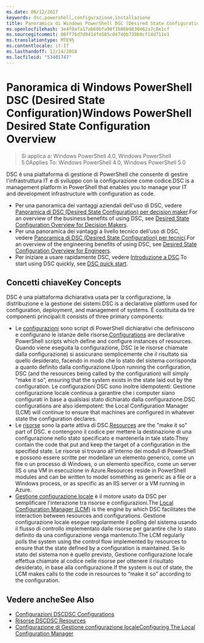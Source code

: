 ```yaml
---
ms.date: 06/12/2017
keywords: dsc,powershell,configurazione,installazione
title: Panoramica di Windows PowerShell DSC (Desired State Configuration)
ms.openlocfilehash: 3e4f0afa17ab60bfa98f1b86b9830462a7c8e1cf
ms.sourcegitcommit: 00ff76d7d9414fe585c04740b739b9cf14d711e1
ms.translationtype: MTE95
ms.contentlocale: it-IT
ms.lasthandoff: 12/14/2018
ms.locfileid: "53401747"
---
```

# <a name="windows-powershell-desired-state-configuration-overview"></a><span data-ttu-id="03d64-103">Panoramica di Windows PowerShell DSC (Desired State Configuration)</span><span class="sxs-lookup"><span data-stu-id="03d64-103">Windows PowerShell Desired State Configuration Overview</span></span>

> <span data-ttu-id="03d64-104">Si applica a: Windows PowerShell 4.0, Windows PowerShell 5.0</span><span class="sxs-lookup"><span data-stu-id="03d64-104">Applies To: Windows PowerShell 4.0, Windows PowerShell 5.0</span></span>

<span data-ttu-id="03d64-105">DSC è una piattaforma di gestione di PowerShell che consente di gestire l'infrastruttura IT e di sviluppo con la configurazione come codice.</span><span class="sxs-lookup"><span data-stu-id="03d64-105">DSC is a management platform in PowerShell that enables you to manage your IT and development infrastructure with configuration as code.</span></span>

- <span data-ttu-id="03d64-106">Per una panoramica dei vantaggi aziendali dell'uso di DSC, vedere [Panoramica di DSC (Desired State Configuration) per decision maker](decisionMaker.md).</span><span class="sxs-lookup"><span data-stu-id="03d64-106">For an overview of the business benefits of using DSC, see [Desired State Configuration Overview for Decision Makers](decisionMaker.md).</span></span>
- <span data-ttu-id="03d64-107">Per una panoramica dei vantaggi a livello tecnico dell'uso di DSC, vedere [Panoramica di DSC (Desired State Configuration) per tecnici](DscForEngineers.md).</span><span class="sxs-lookup"><span data-stu-id="03d64-107">For an overview of the engineering benefits of using DSC, see [Desired State Configuration Overview for Engineers](DscForEngineers.md).</span></span>
- <span data-ttu-id="03d64-108">Per iniziare a usare rapidamente DSC, vedere [Introduzione a DSC](../quickstarts/website-quickstart.md).</span><span class="sxs-lookup"><span data-stu-id="03d64-108">To start using DSC quickly, see [DSC quick start](../quickstarts/website-quickstart.md).</span></span>

## <a name="key-concepts"></a><span data-ttu-id="03d64-109">Concetti chiave</span><span class="sxs-lookup"><span data-stu-id="03d64-109">Key Concepts</span></span>

<span data-ttu-id="03d64-110">DSC è una piattaforma dichiarativa usata per la configurazione, la distribuzione e la gestione dei sistemi.</span><span class="sxs-lookup"><span data-stu-id="03d64-110">DSC is a declarative platform used for configuration, deployment, and management of systems.</span></span> <span data-ttu-id="03d64-111">È costituita da tre componenti principali:</span><span class="sxs-lookup"><span data-stu-id="03d64-111">It consists of three primary components:</span></span>

- <span data-ttu-id="03d64-112">Le [configurazioni](../configurations/configurations.md) sono script di PowerShell dichiarativi che definiscono e configurano le istanze delle risorse.</span><span class="sxs-lookup"><span data-stu-id="03d64-112">[Configurations](../configurations/configurations.md) are declarative PowerShell scripts which define and configure instances of resources.</span></span>
    <span data-ttu-id="03d64-113">Quando viene eseguita la configurazione, DSC (e le risorse chiamate dalla configurazione) si assicurano semplicemente che il risultato sia quello desiderato, facendo in modo che lo stato del sistema corrisponda a quanto definito dalla configurazione.</span><span class="sxs-lookup"><span data-stu-id="03d64-113">Upon running the configuration, DSC (and the resources being called by the configuration) will simply “make it so”, ensuring that the system exists in the state laid out by the configuration.</span></span>
    <span data-ttu-id="03d64-114">Le configurazioni DSC sono inoltre idempotenti: Gestione configurazione locale continua a garantire che i computer siano configurati in base a qualsiasi stato dichiarato dalla configurazione.</span><span class="sxs-lookup"><span data-stu-id="03d64-114">DSC configurations are also idempotent: the Local Configuration Manager (LCM) will continue to ensure that machines are configured in whatever state the configuration declares.</span></span>
- <span data-ttu-id="03d64-115">Le [risorse](../resources/resources.md) sono la parte attiva di DSC.</span><span class="sxs-lookup"><span data-stu-id="03d64-115">[Resources](../resources/resources.md) are the "make it so" part of DSC.</span></span> <span data-ttu-id="03d64-116">e contengono il codice per mettere la destinazione di una configurazione nello stato specificato e mantenerla in tale stato.</span><span class="sxs-lookup"><span data-stu-id="03d64-116">They contain the code that put and keep the target of a configuration in the specified state.</span></span>
    <span data-ttu-id="03d64-117">Le risorse si trovano all'interno dei moduli di PowerShell e possono essere scritte per modellare un elemento generico, come un file o un processo di Windows, o un elemento specifico, come un server IIS o una VM in esecuzione in Azure.</span><span class="sxs-lookup"><span data-stu-id="03d64-117">Resources reside in PowerShell modules and can be written to model something as generic as a file or a Windows process, or as specific as an IIS server or a VM running in Azure.</span></span>
- <span data-ttu-id="03d64-118">[Gestione configurazione locale](../managing-nodes/metaConfig.md) è il motore usato da DSC per semplificare l'interazione tra risorse e configurazioni.</span><span class="sxs-lookup"><span data-stu-id="03d64-118">The [Local Configuration Manager (LCM)](../managing-nodes/metaConfig.md) is the engine by which DSC facilitates the interaction between resources and configurations.</span></span>
    <span data-ttu-id="03d64-119">Gestione configurazione locale esegue regolarmente il polling del sistema usando il flusso di controllo implementato dalle risorse per garantire che lo stato definito da una configurazione venga mantenuto.</span><span class="sxs-lookup"><span data-stu-id="03d64-119">The LCM regularly polls the system using the control flow implemented by resources to ensure that the state defined by a configuration is maintained.</span></span>
    <span data-ttu-id="03d64-120">Se lo stato del sistema non è quello previsto, Gestione configurazione locale effettua chiamate al codice nelle risorse per ottenere il risultato desiderato, in base alla configurazione.</span><span class="sxs-lookup"><span data-stu-id="03d64-120">If the system is out of state, the LCM makes calls to the code in resources to “make it so” according to the configuration.</span></span>

## <a name="see-also"></a><span data-ttu-id="03d64-121">Vedere anche</span><span class="sxs-lookup"><span data-stu-id="03d64-121">See Also</span></span>

- [<span data-ttu-id="03d64-122">Configurazioni DSC</span><span class="sxs-lookup"><span data-stu-id="03d64-122">DSC Configurations</span></span>](../configurations/configurations.md)
- [<span data-ttu-id="03d64-123">Risorse DSC</span><span class="sxs-lookup"><span data-stu-id="03d64-123">DSC Resources</span></span>](../resources/resources.md)
- [<span data-ttu-id="03d64-124">Configurazione di Gestione configurazione locale</span><span class="sxs-lookup"><span data-stu-id="03d64-124">Configuring The Local Configuration Manager</span></span>](../managing-nodes/metaConfig.md)
